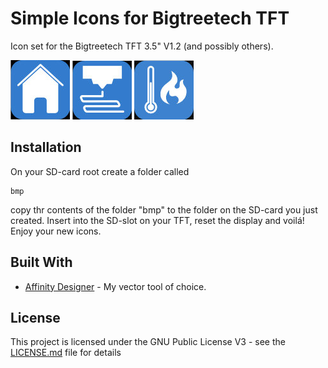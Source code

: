# Simple Icons for Bigtreetech TFT

Icon set for the Bigtreetech TFT 3.5" V1.2 (and possibly others).

![Home](bmp/Home.bmp) 
![Print](bmp/Print.bmp) 
![Preheat](bmp/Preheat.bmp)

## Installation

On your SD-card root create a folder called
```
bmp
```

copy thr contents of the folder "bmp" to the folder on the SD-card you just created.
Insert into the SD-slot on your TFT, reset the display and voilá! 
Enjoy your new icons.


## Built With

* [Affinity Designer](https://affinity.serif.com/designer) - My vector tool of choice.

## License

This project is licensed under the GNU Public License V3 - see the [LICENSE.md](LICENSE.md) file for details

